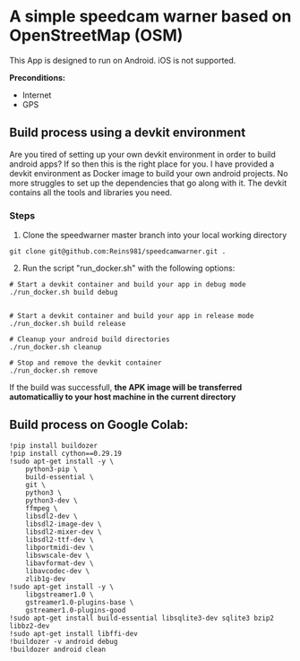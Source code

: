 # A simple speedcam warner based on OpenStreetMap (OSM)

This App is designed to run on Android. iOS is not supported.

**Preconditions:**
- Internet
- GPS

## Build process using a devkit environment

Are you tired of setting up your own devkit environment in order to build
android apps?
If so then this is the right place for you.
I have provided a devkit environment as Docker image to build your own android projects. 
No more struggles to set up the dependencies that go along with it. The devkit contains all the tools and libraries you need.

### Steps

1) Clone the speedwarner master branch into your local working directory
```
git clone git@github.com:Reins981/speedcamwarner.git .
```
2) Run the script "run_docker.sh" with the following options:

```
# Start a devkit container and build your app in debug mode
./run_docker.sh build debug


# Start a devkit container and build your app in release mode
./run_docker.sh build release

# Cleanup your android build directories
./run_docker.sh cleanup

# Stop and remove the devkit container
./run_docker.sh remove
```

If the build was successfull, **the APK image will be transferred 
automaticalliy to your host machine in the current directory**


## Build process on Google Colab:

```
!pip install buildozer
!pip install cython==0.29.19
!sudo apt-get install -y \
    python3-pip \
    build-essential \
    git \
    python3 \
    python3-dev \
    ffmpeg \
    libsdl2-dev \
    libsdl2-image-dev \
    libsdl2-mixer-dev \
    libsdl2-ttf-dev \
    libportmidi-dev \
    libswscale-dev \
    libavformat-dev \
    libavcodec-dev \
    zlib1g-dev
!sudo apt-get install -y \
    libgstreamer1.0 \
    gstreamer1.0-plugins-base \
    gstreamer1.0-plugins-good
!sudo apt-get install build-essential libsqlite3-dev sqlite3 bzip2 libbz2-dev
!sudo apt-get install libffi-dev
!buildozer -v android debug
!buildozer android clean
```






